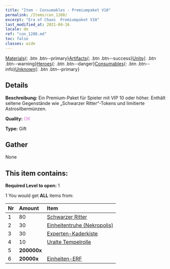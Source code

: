 ```yaml
---
title: "Item - Consumables - Premiumpaket V10"
permalink: /Items/con_1288/
excerpt: "Era of Chaos  Premiumpaket V10"
last_modified_at: 2021-04-16
locale: de
ref: "con_1288.md"
toc: false
classes: wide
---
```

 [Materials](/de/Items/){: .btn .btn--primary}[Artifacts](/de/Items/Artifacts/){: .btn .btn--success}[Units](/de/Items/Units/){: .btn .btn--warning}[Heroes](/de/Items/Heroes/){: .btn .btn--danger}[Consumables](/de/Items/Consumables/){: .btn .btn--info}[Unknown](/de/Items/Unknown/){: .btn .btn--primary}

## Details
 **Beschreibung:** Ein Premium-Paket für Spieler mit VIP 10 oder höher. Enthält seltene Gegenstände wie „Schwarzer Ritter“-Tokens und limitierte Astrosilbermünzen.

 **Quality:** <span style="color: #DA70D6">OK</span>

 **Type:** Gift

## Gather

  None

## This item contains:

 **Required Level to open:** 1

 1 You would get **ALL** items  from:

  | Nr | Amount |     Item    |
  |:---|:-------|:------------|
  | 1 | 80 | [Schwarzer Ritter](/de/Items/unt_213/) |  | 
  | 2 | 30 | [Einheitentruhe (Nekropolis)](/de/Items/con_1271/) |  | 
  | 3 | 30 | [Experten-Kaderkiste](/de/Items/con_760/) |  | 
  | 4 | 10 | [Uralte Tempelrolle](/de/Items/con_697/) |  | 
  | 5 |  **200000x** | <i class="fas fa-coins"/> |  | 
  | 6 |  **20000x** | [Einheiten-ERF](/de/Items/con_902/) |  | 
